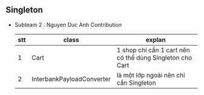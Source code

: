## Singleton

- Subteam 2 : Nguyen Duc Anh Contribution
  
  
  stt | class | explan
  --- | --- | --- |
  1 | Cart| 1 shop chỉ cần 1 cart nên có thể dùng Singleton cho Cart
  2 | InterbankPayloadConverter | là một lớp ngoài nên chỉ cần Singleton 
